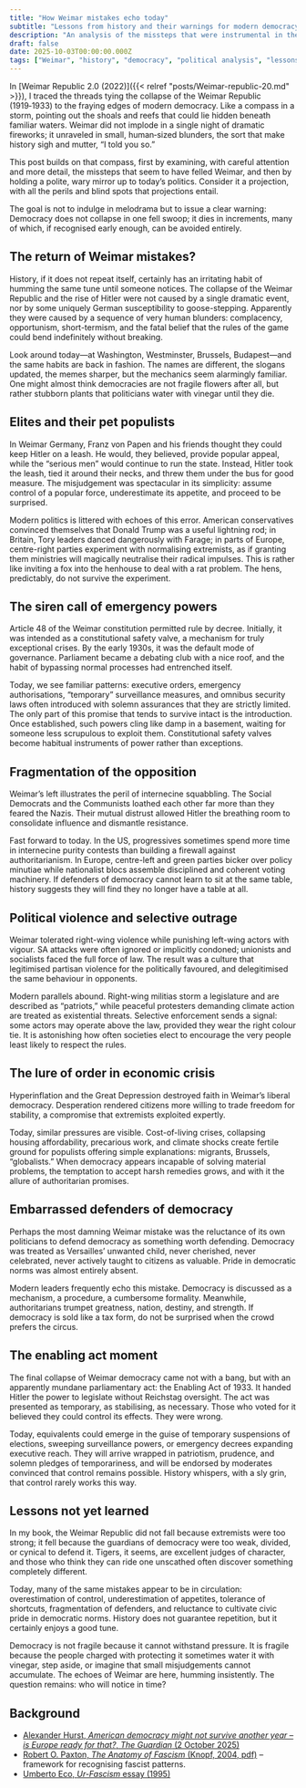 ```yaml
---
title: "How Weimar mistakes echo today"
subtitle: "Lessons from history and their warnings for modern democracy"
description: "An analysis of the missteps that were instrumental in the collapse of the Weimar Republic and how similar patterns can be observed in contemporary politics. Not a prediction, but a cautionary projection."
draft: false
date: 2025-10-03T00:00:00.000Z
tags: ["Weimar", "history", "democracy", "political analysis", "lessons"]
---
```


In [Weimar Republic 2.0 (2022)]({{< relref "posts/Weimar-republic-20.md" >}}), I traced the threads tying the collapse 
of the Weimar Republic (1919‑1933) to the fraying edges of modern democracy. Like a compass in a storm, pointing out 
the shoals and reefs that could lie hidden beneath familiar waters. Weimar did not implode in a single night of 
dramatic fireworks; it unraveled in small, human‑sized blunders, the sort that make history sigh and mutter, 
“I told you so.”

This post builds on that compass, first by examining, with careful attention and more detail, the missteps that 
seem to have felled Weimar, and then by holding a polite, wary mirror up to today’s politics. Consider it a projection, 
with all the perils and blind spots that projections entail. 

The goal is not to indulge in melodrama but to issue a clear warning: Democracy does not collapse in one fell swoop; 
it dies in increments, many of which, if recognised early enough, can be avoided entirely.

## The return of Weimar mistakes?

History, if it does not repeat itself, certainly has an irritating habit of humming the same tune until someone notices. 
The collapse of the Weimar Republic and the rise of Hitler were not caused by a single dramatic event, nor by some 
uniquely German susceptibility to goose-stepping. Apparently they were caused by a sequence of very human blunders: 
complacency, opportunism, short-termism, and the fatal belief that the rules of the game could bend indefinitely 
without breaking.

Look around today—at Washington, Westminster, Brussels, Budapest—and the same habits are back in fashion. The names 
are different, the slogans updated, the memes sharper, but the mechanics seem alarmingly familiar. One might almost 
think democracies are not fragile flowers after all, but rather stubborn plants that politicians water with vinegar 
until they die.

## Elites and their pet populists

In Weimar Germany, Franz von Papen and his friends thought they could keep Hitler on a leash. He would, they believed, 
provide popular appeal, while the “serious men” would continue to run the state. Instead, Hitler took the leash, 
tied it around their necks, and threw them under the bus for good measure. The misjudgement was spectacular in its 
simplicity: assume control of a popular force, underestimate its appetite, and proceed to be surprised.

Modern politics is littered with echoes of this error. American conservatives convinced themselves that Donald 
Trump was a useful lightning rod; in Britain, Tory leaders danced dangerously with Farage; in parts of Europe, 
centre-right parties experiment with normalising extremists, as if granting them ministries will magically 
neutralise their radical impulses. This is rather like inviting a fox into the henhouse to deal with a rat problem. 
The hens, predictably, do not survive the experiment.

## The siren call of emergency powers

Article 48 of the Weimar constitution permitted rule by decree. Initially, it was intended as a constitutional 
safety valve, a mechanism for truly exceptional crises. By the early 1930s, it was the default mode of governance. 
Parliament became a debating club with a nice roof, and the habit of bypassing normal processes had entrenched itself.

Today, we see familiar patterns: executive orders, emergency authorisations, “temporary” surveillance measures, 
and omnibus security laws often introduced with solemn assurances that they are strictly limited. The only part of 
this promise that tends to survive intact is the introduction. Once established, such powers cling like damp in a 
basement, waiting for someone less scrupulous to exploit them. Constitutional safety valves become habitual 
instruments of power rather than exceptions.

## Fragmentation of the opposition

Weimar’s left illustrates the peril of internecine squabbling. The Social Democrats and the Communists loathed 
each other far more than they feared the Nazis. Their mutual distrust allowed Hitler the breathing room to 
consolidate influence and dismantle resistance.

Fast forward to today. In the US, progressives sometimes spend more time in internecine purity contests than 
building a firewall against authoritarianism. In Europe, centre-left and green parties bicker over policy minutiae 
while nationalist blocs assemble disciplined and coherent voting machinery. If defenders of democracy cannot 
learn to sit at the same table, history suggests they will find they no longer have a table at all.

## Political violence and selective outrage

Weimar tolerated right-wing violence while punishing left-wing actors with vigour. SA attacks were often ignored 
or implicitly condoned; unionists and socialists faced the full force of law. The result was a culture that 
legitimised partisan violence for the politically favoured, and delegitimised the same behaviour in opponents.

Modern parallels abound. Right-wing militias storm a legislature and are described as “patriots,” while peaceful 
protesters demanding climate action are treated as existential threats. Selective enforcement sends a signal: 
some actors may operate above the law, provided they wear the right colour tie. It is astonishing how often 
societies elect to encourage the very people least likely to respect the rules.

## The lure of order in economic crisis

Hyperinflation and the Great Depression destroyed faith in Weimar’s liberal democracy. Desperation rendered 
citizens more willing to trade freedom for stability, a compromise that extremists exploited expertly.

Today, similar pressures are visible. Cost-of-living crises, collapsing housing affordability, precarious work, 
and climate shocks create fertile ground for populists offering simple explanations: migrants, Brussels, “globalists.” 
When democracy appears incapable of solving material problems, the temptation to accept harsh remedies grows, 
and with it the allure of authoritarian promises.

## Embarrassed defenders of democracy

Perhaps the most damning Weimar mistake was the reluctance of its own politicians to defend democracy as 
something worth defending. Democracy was treated as Versailles’ unwanted child, never cherished, never celebrated, 
never actively taught to citizens as valuable. Pride in democratic norms was almost entirely absent.

Modern leaders frequently echo this mistake. Democracy is discussed as a mechanism, a procedure, a cumbersome 
formality. Meanwhile, authoritarians trumpet greatness, nation, destiny, and strength. If democracy is sold 
like a tax form, do not be surprised when the crowd prefers the circus.

## The enabling act moment

The final collapse of Weimar democracy came not with a bang, but with an apparently mundane parliamentary act: 
the Enabling Act of 1933. It handed Hitler the power to legislate without Reichstag oversight. The act was 
presented as temporary, as stabilising, as necessary. Those who voted for it believed they could control its 
effects. They were wrong.

Today, equivalents could emerge in the guise of temporary suspensions of elections, sweeping surveillance powers, 
or emergency decrees expanding executive reach. They will arrive wrapped in patriotism, prudence, and solemn 
pledges of temporariness, and will be endorsed by moderates convinced that control remains possible. History 
whispers, with a sly grin, that control rarely works this way.

## Lessons not yet learned

In my book, the Weimar Republic did not fall because extremists were too strong; it fell because the guardians of 
democracy were too weak, divided, or cynical to defend it. Tigers, it seems, are excellent judges of character, and 
those who think they can ride one unscathed often discover something completely different.

Today, many of the same mistakes appear to be in circulation: overestimation of control, underestimation of 
appetites, tolerance of shortcuts, fragmentation of defenders, and reluctance to cultivate civic pride in 
democratic norms. History does not guarantee repetition, but it certainly enjoys a good tune.

Democracy is not fragile because it cannot withstand pressure. It is fragile because the people charged with 
protecting it sometimes water it with vinegar, step aside, or imagine that small misjudgements cannot accumulate. 
The echoes of Weimar are here, humming insistently. The question remains: who will notice in time?

## Background

* [Alexander Hurst, *American democracy might not survive another year – is Europe ready for that?*, *The Guardian* (2 October 2025)](https://www.theguardian.com/commentisfree/2025/oct/02/american-democracy-trump-putin-europe-dangers)
* [Robert O. Paxton, *The Anatomy of Fascism* (Knopf, 2004, pdf)](https://files.libcom.org/files/Robert%20O.%20Paxton-The%20Anatomy%20of%20Fascism%20%20-Knopf%20(2004).pdf) – framework for recognising fascist patterns.
* [Umberto Eco, *Ur-Fascism* essay (1995)](https://www.nybooks.com/articles/1995/06/22/ur-fascism/)
